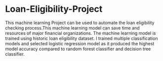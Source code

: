 # Loan-Eligibility-Project

This machine learning Project can be used to automate the loan eligibility checking process.This machine learning model can save time and resources of major financial organizations.
The machine learning model is trained using historic loan eligibility dataset. I trained multiple classification models and selected logistic regression model as it produced the highest model accuracy compared to random forest classifier and decision tree classifier.
